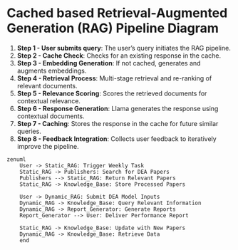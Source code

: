 # Cached based Retrieval-Augmented Generation (RAG) Pipeline Diagram

1. **Step 1 - User submits query**: The user’s query initiates the RAG pipeline.
2. **Step 2 - Cache Check**: Checks for an existing response in the cache.
3. **Step 3 - Embedding Generation**: If not cached, generates and augments embeddings.
4. **Step 4 - Retrieval Process**: Multi-stage retrieval and re-ranking of relevant documents.
5. **Step 5 - Relevance Scoring**: Scores the retrieved documents for contextual relevance.
6. **Step 6 - Response Generation**: Llama generates the response using contextual documents.
7. **Step 7 - Caching**: Stores the response in the cache for future similar queries.
8. **Step 8 - Feedback Integration**: Collects user feedback to iteratively improve the pipeline.

```mermaid
zenuml
    User -> Static_RAG: Trigger Weekly Task
    Static_RAG -> Publishers: Search for DEA Papers
    Publishers --> Static_RAG: Return Relevant Papers
    Static_RAG -> Knowledge_Base: Store Processed Papers
    
    User -> Dynamic_RAG: Submit DEA Model Inputs
    Dynamic_RAG -> Knowledge_Base: Query Relevant Information
    Dynamic_RAG -> Report_Generator: Generate Reports
    Report_Generator --> User: Deliver Performance Report
    
    Static_RAG -> Knowledge_Base: Update with New Papers
    Dynamic_RAG -> Knowledge_Base: Retrieve Data
    end


